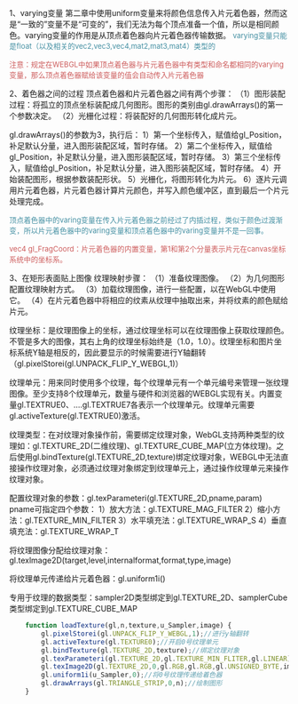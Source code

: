 1、varying变量
第二章中使用uniform变量来将颜色信息传入片元着色器，然而这是“一致的”变量不是“可变的”，我们无法为每个顶点准备一个值，所以是相同颜色。varying变量的作用是从顶点着色器向片元着色器传输数据。
<font color="#4590a3" size="2px">varying变量只能是float（以及相关的vec2,vec3,vec4,mat2,mat3,mat4）类型的</font>

<font color="#CD5C5C" size="2px">注意：规定在WEBGL中如果顶点着色器与片元着色器中有类型和命名都相同的varying变量，那么顶点着色器赋给该变量的值会自动传入片元着色器</font>



2、着色器之间的过程
顶点着色器和片元着色器之间有两个步骤：
（1）图形装配过程：将孤立的顶点坐标装配成几何图形。图形的类别由gl.drawArrays()的第一个参数决定。
（2）光栅化过程：将装配好的几何图形转化成片元。

gl.drawArrays()的参数为3，执行后：
1）第一个坐标传入，赋值给gl_Position，补足默认分量，进入图形装配区域，暂时存储。
2）第二个坐标传入，赋值给gl_Position，补足默认分量，进入图形装配区域，暂时存储。
3）第三个坐标传入，赋值给gl_Position，补足默认分量，进入图形装配区域，暂时存储。
4）开始装配图形，根据参数装配形状。
5）光栅化，将图形转化为片元。
6）逐片元调用片元着色器，片元着色器计算片元颜色，并写入颜色缓冲区，直到最后一个片元处理完成。

<font color="#4590a3" size="2px">顶点着色器中的varing变量在传入片元着色器之前经过了内插过程，类似于颜色过渡渐变，所以片元着色器中的varing变量和顶点着色器中的varing变量并不是一回事。</font>

<font color="#CD5C5C" size="2px">vec4 gl_FragCoord：片元着色器的内置变量，第1和第2个分量表示片元在canvas坐标系统中的坐标系。</font>



3、在矩形表面贴上图像
纹理映射步骤：
（1）准备纹理图像。
（2）为几何图形配置纹理映射方式。
（3）加载纹理图像，进行一些配置，以在WebGL中使用它。
（4）在片元着色器中将相应的纹素从纹理中抽取出来，并将纹素的颜色赋给片元。


纹理坐标：是纹理图像上的坐标，通过纹理坐标可以在纹理图像上获取纹理颜色。不管是多大的图像，其右上角的纹理坐标始终是（1.0，1.0）。纹理坐标和图片坐标系统Y轴是相反的，因此要显示的时候需要进行Y轴翻转（gl.pixelStorei(gl.UNPACK_FLIP_Y_WEBGL,1)）

纹理单元：用来同时使用多个纹理，每个纹理单元有一个单元编号来管理一张纹理图像。至少支持8个纹理单元，数量与硬件和浏览器的WEBGL实现有关。内置变量gl.TEXTRUE0、....gl.TEXTRUE7各表示一个纹理单元。纹理单元需要gl.activeTexture(gl.TEXTRUE0)激活。

纹理类型：在对纹理对象操作前，需要绑定纹理对象，WebGL支持两种类型的纹理如：gl.TEXTURE_2D(二维纹理)、gl.TEXTURE_CUBE_MAP(立方体纹理)。之后使用gl.bindTexture(gl.TEXTURE_2D,texture)绑定纹理对象，WEBGL中无法直接操作纹理对象，必须通过纹理对象绑定到纹理单元上，通过操作纹理单元来操作纹理对象。


配置纹理对象的参数：gl.texParameteri(gl.TEXTURE_2D,pname,param)
pname可指定四个参数：
1）放大方法：gl.TEXTURE_MAG_FILTER
2）缩小方法：gl.TEXTURE_MIN_FILTER
3）水平填充法：gl.TEXTURE_WRAP_S
4）垂直填充法：gl.TEXTURE_WRAP_T

将纹理图像分配给纹理对象：gl.texlmage2D(target,level,internalformat,format,type,image)

将纹理单元传递给片元着色器：gl.uniform1i()

专用于纹理的数据类型：sampler2D类型绑定到gl.TEXTURE_2D、samplerCube类型绑定到gl.TEXTURE_CUBE_MAP

```js
	function loadTexture(gl,n,texture,u_Sampler,image) {
		gl.pixelStorei(gl.UNPACK_FLIP_Y_WEBGL,1);//进行y轴翻转
		gl.activeTexture(gl.TEXTURE0);//开启0号纹理单元
		gl.bindTexture(gl.TEXTURE_2D,texture);//绑定纹理对象
		gl.texParameteri(gl.TEXTURE_2D,gl.TEXTURE_MIN_FLITER,gl.LINEAR);//配置纹理参数
		gl.texImage2D(gl.TEXTURE_2D,0,gl.RGB,gl.RGB,gl.UNSIGNED_BYTE,image);//配置纹理图像
		gl.uniform1i(u_Sampler,0);//将0号纹理传递给着色器
		gl.drawArrays(gl.TRIANGLE_STRIP,0,n);//绘制图形
	}
```